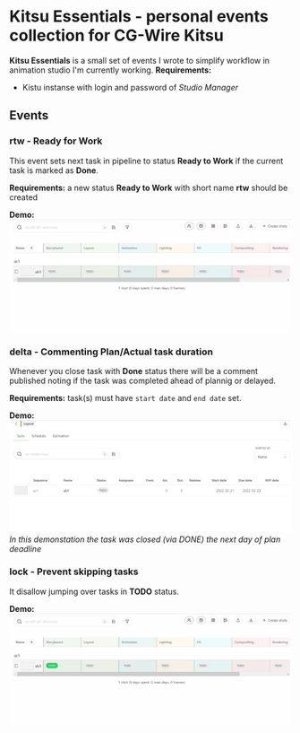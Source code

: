 # Kitsu Essentials - personal events collection for CG-Wire Kitsu

**Kitsu Essentials** is a small set of events I wrote to simplify workflow in animation studio I'm currently working.
**Requirements:**
- Kistu instanse with login and password of *Studio Manager*

## Events
### rtw - Ready for Work
This event sets next task in pipeline to status **Ready to Work** if the current task is marked as **Done**.

**Requirements:** a new status **Ready to Work** with short name **rtw** should be created

**Demo:**
![demo](demo/rtw.gif)

### delta - Commenting Plan/Actual task duration
Whenever you close task with **Done** status there will be a comment published noting if the task was completed ahead of plannig or delayed.

**Requirements:** task(s) must have `start date` and `end date` set.

**Demo:**
![demo](demo/delta.gif)
*In this demonstation the task was closed (via DONE) the next day of plan deadline*

### lock - Prevent skipping tasks
It disallow jumping over tasks in **TODO** status.

**Demo:**
![demo](demo/lock.gif)